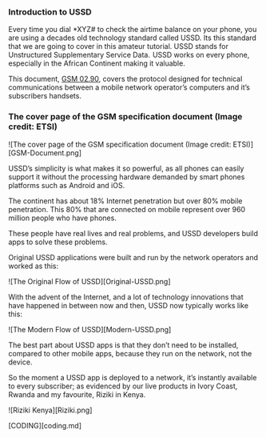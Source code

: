 ### Introduction to USSD

Every time you dial *XYZ# to check the airtime balance on your phone,
you are using a decades old technology standard called USSD. Its this standard
that we are going to cover in this amateur tutorial.
USSD stands for Unstructured Supplementary Service Data.  USSD works on every phone, especially
in the African Continent making it valuable.

This document, [GSM 02.90](http://www.etsi.org/deliver/etsi_gts/02/0290/05.01.00_60/gsmts_0290v050100p.pdf), covers the
 protocol designed for technical communications between a mobile network operator’s computers and it’s subscribers handsets.

 ### The cover page of the GSM specification document (Image credit: ETSI)

 ![The cover page of the GSM specification document (Image credit: ETSI)][GSM-Document.png]


 USSD’s simplicity is what makes it so powerful, as all phones can easily support it without the
 processing hardware demanded by smart phones platforms such as Android and iOS.

 The continent has about 18% Internet penetration but over 80% mobile penetration.
 This 80% that are connected on mobile represent over 960 million people who have phones.

These people have real lives and real problems, and USSD developers build apps to solve these problems.

Original USSD applications were built and run by the network operators and worked as this:

 ![The Original Flow of USSD][Original-USSD.png]

 With the advent of the Internet, and a lot of technology innovations that have happened in between
 now and then, USSD now typically works like this:

 ![The Modern Flow of USSD][Modern-USSD.png]

 The best part about USSD apps is that they don’t need to be installed, compared to other mobile apps,
 because they run on the network, not the device.

So the moment a USSD app is deployed to a network, it’s instantly available to every subscriber; as evidenced by
our live products in Ivory Coast, Rwanda and my favourite, Riziki in Kenya.

 ![Riziki Kenya][Riziki.png]

[CODING][coding.md]
